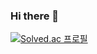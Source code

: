 ### Hi there 👋

[![Solved.ac
프로필](http://mazassumnida.wtf/api/generate_badge?boj=chuheeseung)](https://solved.ac/iamchu98)
